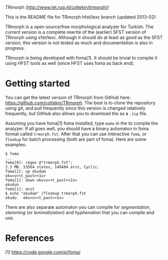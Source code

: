 TRmorph (http://www.let.rug.nl/coltekin/trmorph/)

This is the README file for TRmorph hfst/lexc branch (updated 2013-02)

TRmorph is a open source/free morphological analyzer for Turkish. The
current version is a complete rewrite of the (earlier) SFST version of
TRmorph using xfst/lexc. Although it should do at least as good as the
SFST version, this version is not tested as much and documentation is
also in progress. 

TRmorph is being developed with foma[1]. It should be trivial to
compile it using HFST tools as well (since HFST uses foma as back
end).


# Getting started

You can get the latest version of TRmorph from GitHub here:
https://github.com/coltekin/TRmorph. The best is to clone the
repository using git, and pull frequently since this version is
changed relatively frequently, but GitHub also allows you to download
the as a `.zip` file.

Assuming you have foma[1] foma installed, type `make` in the to
compile the analyzer. If all goes well, you should have a binary
automaton in foma format called `trmorph.fst`. After that you can use
interactive `foma`, or `flookup` for batch processing (both are part
of foma). Here are some examples:

    $ foma
    ...
    foma[0]: regex @"trmorph.fst";
    2.3 MB. 53564 states, 149484 arcs, Cyclic.
    foma[1]: up okudum
    oku<v><t_past><1s>
    foma[1]: down oku<v><t_past><2s>
    okudun
    foma[1]: exit
    $ echo "okudum" |flookup trmorph.fst 
    okudu   oku<v><t_past><1s>

There are also separate automaton you can compile for _segmentation_,
_stemming_ (or _lemmatization_) and _hyphenation_ that you can compile
and use.

# References

[1] https://code.google.com/p/foma/
